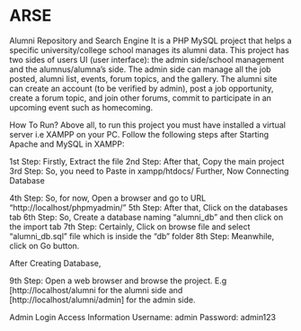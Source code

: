 # ARSE
Alumni Repository and Search Engine
It is a PHP MySQL project that helps a specific university/college school manages its alumni data. This project has two sides of users UI (user interface): the admin side/school management and the alumnus/alumna’s side. The admin side can manage all the job posted, alumni list, events, forum topics, and the gallery. The alumni site can create an account (to be verified by admin), post a job opportunity, create a forum topic, and join other forums, commit to participate in an upcoming event such as homecoming.

How To Run?
Above all, to run this project you must have installed a virtual server i.e XAMPP on your PC.
Follow the following steps after Starting Apache and MySQL in XAMPP:

1st Step: Firstly, Extract the file
2nd Step: After that, Copy the main project 
3rd Step: So, you need to Paste in xampp/htdocs/
Further, Now Connecting Database

4th Step: So, for now, Open a browser and go to URL “http://localhost/phpmyadmin/”
5th Step: After that, Click on the databases tab
6th Step: So, Create a database naming “alumni_db” and then click on the import tab
7th Step: Certainly, Click on browse file and select “alumni_db.sql” file which is inside the “db” folder
8th Step: Meanwhile, click on Go button.

After Creating Database,

9th Step: Open a web browser and browse the project. E.g [http://localhost/alumni for the alumni side and [http://localhost/alumni/admin] for the admin side.

Admin Login Access Information
Username: admin
Password: admin123
